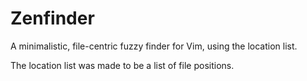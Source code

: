 # Zenfinder
A minimalistic, file-centric fuzzy finder for Vim, using the location list.

The location list was made to be a list of file positions.
